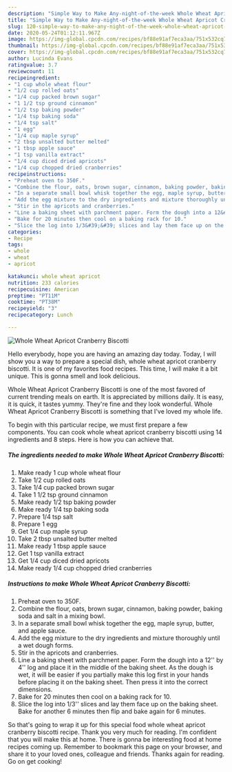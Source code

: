 ```yaml
---
description: "Simple Way to Make Any-night-of-the-week Whole Wheat Apricot Cranberry Biscotti"
title: "Simple Way to Make Any-night-of-the-week Whole Wheat Apricot Cranberry Biscotti"
slug: 120-simple-way-to-make-any-night-of-the-week-whole-wheat-apricot-cranberry-biscotti
date: 2020-05-24T01:12:11.967Z
image: https://img-global.cpcdn.com/recipes/bf88e91af7eca3aa/751x532cq70/whole-wheat-apricot-cranberry-biscotti-recipe-main-photo.jpg
thumbnail: https://img-global.cpcdn.com/recipes/bf88e91af7eca3aa/751x532cq70/whole-wheat-apricot-cranberry-biscotti-recipe-main-photo.jpg
cover: https://img-global.cpcdn.com/recipes/bf88e91af7eca3aa/751x532cq70/whole-wheat-apricot-cranberry-biscotti-recipe-main-photo.jpg
author: Lucinda Evans
ratingvalue: 3.7
reviewcount: 11
recipeingredient:
- "1 cup whole wheat flour"
- "1/2 cup rolled oats"
- "1/4 cup packed brown sugar"
- "1 1/2 tsp ground cinnamon"
- "1/2 tsp baking powder"
- "1/4 tsp baking soda"
- "1/4 tsp salt"
- "1 egg"
- "1/4 cup maple syrup"
- "2 tbsp unsalted butter melted"
- "1 tbsp apple sauce"
- "1 tsp vanilla extract"
- "1/4 cup diced dried apricots"
- "1/4 cup chopped dried cranberries"
recipeinstructions:
- "Preheat oven to 350F."
- "Combine the flour, oats, brown sugar, cinnamon, baking powder, baking soda and salt in a mixing bowl."
- "In a separate small bowl whisk together the egg, maple syrup, butter, and apple sauce."
- "Add the egg mixture to the dry ingredients and mixture thoroughly until a wet dough forms."
- "Stir in the apricots and cranberries."
- "Line a baking sheet with parchment paper. Form the dough into a 12&#39;&#39; by 4&#39;&#39; log and place it in the middle of the baking sheet. As the dough is wet, it will be easier if you partially make this log first in your hands before placing it on the baking sheet. Then press it into the correct dimensions."
- "Bake for 20 minutes then cool on a baking rack for 10."
- "Slice the log into 1/3&#39;&#39; slices and lay them face up on the baking sheet. Bake for another 6 minutes then flip and bake again for 6 minutes."
categories:
- Recipe
tags:
- whole
- wheat
- apricot

katakunci: whole wheat apricot 
nutrition: 233 calories
recipecuisine: American
preptime: "PT11M"
cooktime: "PT38M"
recipeyield: "3"
recipecategory: Lunch

---
```



![Whole Wheat Apricot Cranberry Biscotti](https://img-global.cpcdn.com/recipes/bf88e91af7eca3aa/751x532cq70/whole-wheat-apricot-cranberry-biscotti-recipe-main-photo.jpg)

Hello everybody, hope you are having an amazing day today. Today, I will show you a way to prepare a special dish, whole wheat apricot cranberry biscotti. It is one of my favorites food recipes. This time, I will make it a bit unique. This is gonna smell and look delicious.



Whole Wheat Apricot Cranberry Biscotti is one of the most favored of current trending meals on earth. It is appreciated by millions daily. It is easy, it is quick, it tastes yummy. They're fine and they look wonderful. Whole Wheat Apricot Cranberry Biscotti is something that I've loved my whole life.


To begin with this particular recipe, we must first prepare a few components. You can cook whole wheat apricot cranberry biscotti using 14 ingredients and 8 steps. Here is how you can achieve that.

<!--inarticleads1-->

##### The ingredients needed to make Whole Wheat Apricot Cranberry Biscotti:

1. Make ready 1 cup whole wheat flour
1. Take 1/2 cup rolled oats
1. Take 1/4 cup packed brown sugar
1. Take 1 1/2 tsp ground cinnamon
1. Make ready 1/2 tsp baking powder
1. Make ready 1/4 tsp baking soda
1. Prepare 1/4 tsp salt
1. Prepare 1 egg
1. Get 1/4 cup maple syrup
1. Take 2 tbsp unsalted butter melted
1. Make ready 1 tbsp apple sauce
1. Get 1 tsp vanilla extract
1. Get 1/4 cup diced dried apricots
1. Make ready 1/4 cup chopped dried cranberries




<!--inarticleads2-->

##### Instructions to make Whole Wheat Apricot Cranberry Biscotti:

1. Preheat oven to 350F.
1. Combine the flour, oats, brown sugar, cinnamon, baking powder, baking soda and salt in a mixing bowl.
1. In a separate small bowl whisk together the egg, maple syrup, butter, and apple sauce.
1. Add the egg mixture to the dry ingredients and mixture thoroughly until a wet dough forms.
1. Stir in the apricots and cranberries.
1. Line a baking sheet with parchment paper. Form the dough into a 12&#39;&#39; by 4&#39;&#39; log and place it in the middle of the baking sheet. As the dough is wet, it will be easier if you partially make this log first in your hands before placing it on the baking sheet. Then press it into the correct dimensions.
1. Bake for 20 minutes then cool on a baking rack for 10.
1. Slice the log into 1/3&#39;&#39; slices and lay them face up on the baking sheet. Bake for another 6 minutes then flip and bake again for 6 minutes.




So that's going to wrap it up for this special food whole wheat apricot cranberry biscotti recipe. Thank you very much for reading. I'm confident that you will make this at home. There is gonna be interesting food at home recipes coming up. Remember to bookmark this page on your browser, and share it to your loved ones, colleague and friends. Thanks again for reading. Go on get cooking!
